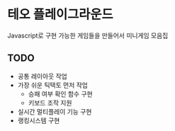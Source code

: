 # 테오 플레이그라운드

Javascript로 구현 가능한 게임들을 만들어서 미니게임 모음집

## TODO

-   공통 레이아웃 작업
-   가장 쉬운 틱택토 먼저 작업
    -   승패 여부 확인 함수 구현
    -   키보드 조작 지원
-   실시간 멀티플레이 기능 구현
-   랭킹시스템 구현
